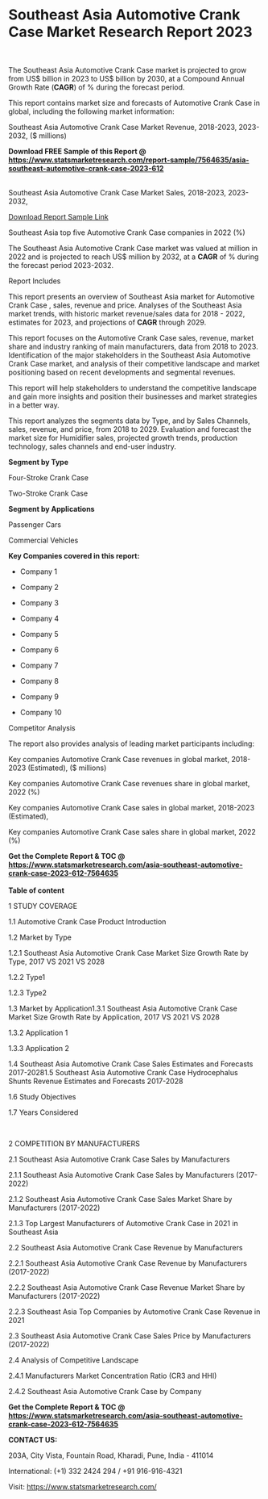 <h1>Southeast Asia Automotive Crank Case Market Research Report 2023</h1><br/><p>The Southeast Asia Automotive Crank Case market is projected to grow from US$ billion in 2023 to US$ billion by 2030, at a Compound Annual Growth Rate (<strong>CAGR</strong>) of % during the forecast period.</p><p>
 
 This report contains market size and forecasts of Automotive Crank Case in global, including the following market information:</p><p>
 
 Southeast Asia Automotive Crank Case Market Revenue, 2018-2023, 2023-2032, ($ millions)</p><div><b>Download FREE Sample of this Report @ <a href="https://www.statsmarketresearch.com/download-free-sample/7564635/asia-southeast-automotive-crank-case-2023-612">https://www.statsmarketresearch.com/report-sample/7564635/asia-southeast-automotive-crank-case-2023-612</a></b></div><br><p>
 
 Southeast Asia Automotive Crank Case Market Sales, 2018-2023, 2023-2032,</p><p><a href="https://www.statsmarketresearch.com/download-free-sample/7564635/asia-southeast-automotive-crank-case-2023-612">Download Report Sample Link</a></p><p>
 
 Southeast Asia top five Automotive Crank Case companies in 2022 (%)</p><p>
 
 The Southeast Asia Automotive Crank Case market was valued at million in 2022 and is projected to reach US$ million by 2032, at a <strong>CAGR</strong> of % during the forecast period 2023-2032.</p><p>
 
 Report Includes</p><p>
 
 This report presents an overview of Southeast Asia market for Automotive Crank Case , sales, revenue and price. Analyses of the Southeast Asia market trends, with historic market revenue/sales data for 2018 - 2022, estimates for 2023, and projections of <strong>CAGR</strong> through 2029.</p><p>
 
 This report focuses on the Automotive Crank Case sales, revenue, market share and industry ranking of main manufacturers, data from 2018 to 2023. Identification of the major stakeholders in the Southeast Asia Automotive Crank Case market, and analysis of their competitive landscape and market positioning based on recent developments and segmental revenues.</p><p>
 
 This report will help stakeholders to understand the competitive landscape and gain more insights and position their businesses and market strategies in a better way.</p><p>
 
 This report analyzes the segments data by Type, and by Sales Channels, sales, revenue, and price, from 2018 to 2029. Evaluation and forecast the market size for Humidifier sales, projected growth trends, production technology, sales channels and end-user industry.</p><p>
 
  <strong>Segment by Type</strong></p><p>
 
 Four-Stroke Crank Case</p><p>Two-Stroke Crank Case</p><p>
 
 <strong> Segment <strong><strong>by Applications</strong></strong></strong></p><p>
 
 Passenger Cars</p><p>Commercial Vehicles</p><p><strong>Key Companies covered in this report:</strong></p><p>
 
 </p><ul><p></p><li>Company 1</li><p></p><li>Company 2</li><p></p><li>Company 3</li><p></p><li>Company 4</li><p></p><li>Company 5</li><p></p><li>Company 6</li><p></p><li>Company 7</li><p></p><li>Company 8</li><p></p><li>Company 9</li><p></p><li>Company 10</li><p></p></ul><p>Competitor Analysis</p><p>
 
 The report also provides analysis of leading market participants including:</p><p>
 
 Key companies Automotive Crank Case revenues in global market, 2018-2023 (Estimated), ($ millions)</p><p>
 
 Key companies Automotive Crank Case revenues share in global market, 2022 (%)</p><p>
 
 Key companies Automotive Crank Case sales in global market, 2018-2023 (Estimated),</p><p>
 
 Key companies Automotive Crank Case sales share in global market, 2022 (%)</p><div><b>Get the Complete Report & TOC @ <a href="https://www.statsmarketresearch.com/asia-southeast-automotive-crank-case-2023-612-7564635">https://www.statsmarketresearch.com/asia-southeast-automotive-crank-case-2023-612-7564635</a></b></div><br><b>Table of content</b><p>1 STUDY COVERAGE<br />
 
 1.1 Automotive Crank Case Product Introduction<br />
 
 1.2 Market by Type<br />
 
 1.2.1 Southeast Asia Automotive Crank Case Market Size Growth Rate by Type, 2017 VS 2021 VS 2028<br />
 
 1.2.2 Type1<br />
 
 1.2.3 Type2<br />
 
 1.3 Market by Application1.3.1 Southeast Asia Automotive Crank Case Market Size Growth Rate by Application, 2017 VS 2021 VS 2028<br />
 
 1.3.2 Application 1<br />
 
 1.3.3 Application 2<br />
 
 1.4 Southeast Asia Automotive Crank Case Sales Estimates and Forecasts 2017-20281.5 Southeast Asia Automotive Crank Case Hydrocephalus Shunts Revenue Estimates and Forecasts 2017-2028<br />
 
 1.6 Study Objectives<br />
 
 1.7 Years Considered<br />
 
 <br />
 
 2 COMPETITION BY MANUFACTURERS<br />
 
 2.1 Southeast Asia Automotive Crank Case Sales by Manufacturers<br />
 
 2.1.1 Southeast Asia Automotive Crank Case Sales by Manufacturers (2017-2022)<br />
 
 2.1.2 Southeast Asia Automotive Crank Case Sales Market Share by Manufacturers (2017-2022)<br />
 
 2.1.3 Top Largest Manufacturers of Automotive Crank Case in 2021 in Southeast Asia<br />
 
 2.2 Southeast Asia Automotive Crank Case Revenue by Manufacturers<br />
 
 2.2.1 Southeast Asia Automotive Crank Case Revenue by Manufacturers (2017-2022)<br />
 
 2.2.2 Southeast Asia Automotive Crank Case Revenue Market Share by Manufacturers (2017-2022)<br />
 
 2.2.3 Southeast Asia Top Companies by Automotive Crank Case Revenue in 2021<br />
 
 2.3 Southeast Asia Automotive Crank Case Sales Price by Manufacturers (2017-2022)<br />
 
 2.4 Analysis of Competitive Landscape<br />
 
 2.4.1 Manufacturers Market Concentration Ratio (CR3 and HHI)<br />
 
 2.4.2 Southeast Asia Automotive Crank Case by Company <br><div><b>Get the Complete Report & TOC @ <a href="https://www.statsmarketresearch.com/asia-southeast-automotive-crank-case-2023-612-7564635">https://www.statsmarketresearch.com/asia-southeast-automotive-crank-case-2023-612-7564635</a></b></div></p>
 
 <b>CONTACT US:</b><br>
 
 203A, City Vista, Fountain Road, Kharadi, Pune, India - 411014 <br>
 
 International: (+1) 332 2424 294 / +91 916-916-4321<br>
 
 Visit: <a href="https://www.statsmarketresearch.com/">https://www.statsmarketresearch.com/</a>
 
 <br>